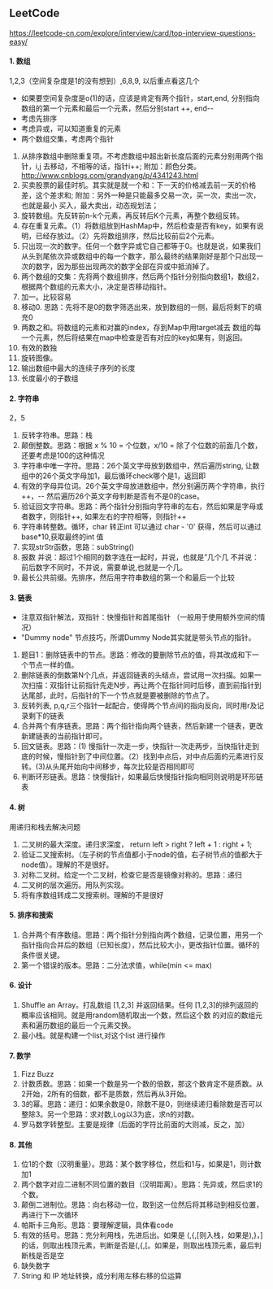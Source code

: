 ## LeetCode
https://leetcode-cn.com/explore/interview/card/top-interview-questions-easy/
#### 1. 数组

1,2,3（空间复杂度是1的没有想到）,6,8,9, 以后重点看这几个

- 如果要空间复杂度是o(1)的话，应该是肯定有两个指针，start,end,
分别指向数组的第一个元素和最后一个元素，然后分别start ++, end--
- 考虑先排序
- 考虑异或，可以知道重复的元素
- 两个数组交集，考虑两个指针
1. 从排序数组中删除重复项。不考虑数组中超出新长度后面的元素分别用两个指针，i,j 去移动，不相等的话，指针i++; 附加：颜色分类。http://www.cnblogs.com/grandyang/p/4341243.html
2. 买卖股票的最佳时机。其实就是就一个和：下一天的价格减去前一天的价格差，这个差求和; 附加：另外一种是只能最多交易一次，买一次，卖出一次，也就是最小
买入，最大卖出，动态规划法；
3. 旋转数组。先反转前n-k个元素，再反转后K个元素，再整个数组反转。
4. 存在重复元素。（1）将数组放到HashMap中，然后检查是否有key，如果有说明，已经存放过。（2）先将数组排序，然后比较前后2个元素。
5. 只出现一次的数字。任何一个数字异或它自己都等于0。也就是说，如果我们从头到尾依次异或数组中的每一个数字，那么最终的结果刚好是那个只出现一次的数字，因为那些出现两次的数字全部在异或中抵消掉了。
6. 两个数组的交集：先将两个数组排序，然后两个指针分别指向数组1，数组2，根据两个数组的元素大小，决定是否移动指针。
7. 加一。比较容易
8. 移动0. 思路：先将不是0的数字筛选出来，放到数组的一侧，最后将剩下的填充0
9. 两数之和。将数组的元素和对赢的index，存到Map中用target减去 数组的每一个元素，然后将结果在map中检查是否有对应的key如果有，则返回。
10. 有效的数独
11. 旋转图像。
12. 输出数组中最大的连续子序列的长度
13. 长度最小的子数组
#### 2. 字符串
2，5
1. 反转字符串。思路：栈
2. 颠倒整数。思路：根据 x % 10 = 个位数，x/10 = 除了个位数的前面几个数，还要考虑是100的这种情况
3. 字符串中唯一字符。思路：26个英文字母放到数组中，然后遍历string, 让数组中的26个英文字母加1，最后循环check哪个是1，返回即
4. 有效的字母异位词。26个英文字母放进数组中，然分别遍历两个字符串，执行++，-- 然后遍历26个英文字母判断是否有不是0的case。
5. 验证回文字符串。思路：两个指针分别指向字符串的左右，然后如果是字母或者数字，则指针++, 如果左右的字符相等，则指针++
6. 字符串转整数。循环，char 转正int 可以通过 char - '0' 获得，然后可以通过base*10,获取最终的int 值
7. 实现strStr函数，思路：subString()
8. 报数 并说：超过1个相同的数字连在一起时，并说，也就是”几个几 不并说：前后数字不同时，不并说，需要单说,也就是一个几。
9. 最长公共前缀。先排序，然后用字符串数组的第一个和最后一个比较

#### 3. 链表
- 注意双指针解法，双指针：快慢指针和首尾指针 （一般用于使用额外空间的情况）
- "Dummy node" 节点技巧，所谓Dummy Node其实就是带头节点的指针。
1. 题目1：删除链表中的节点。思路：修改的要删除节点的值，将其改成和下一个节点一样的值。
2. 删除链表的倒数第N个几点，并返回链表的头结点，尝试用一次扫描。如果一次扫描：双指针让前指针先走N步，再让两个在指针同时后移，直到前指针到达尾部，此时，后指针的下一个节点就是要被删除的节点了。
3. 反转列表, p,q,r三个指针一起配合，使得两个节点间的指向反向，同时用r及记录剩下的链表
4. 合并两个有序链表。思路：两个指针指向两个链表，然后新建一个链表，更改新建链表的当前指针即可。
5. 回文链表。思路：(1) 慢指针一次走一步，快指针一次走两步，当快指针走到底的时候，慢指针到了中间位置。（2）找到中点后，对中点后面的元素进行反转。(3)从头尾开始向中间移步，每次比较是否相同即可
6. 判断环形链表。思路：快慢指针，如果最后快慢指针指向相同则说明是环形链表
#### 4. 树
用递归和栈去解决问题
1. 二叉树的最大深度。递归求深度， return left > right ? left + 1 : right + 1;
2. 验证二叉搜索树。（左子树的节点值都小于node的值，右子树节点的值都大于node值）。理解的不是很好。
3. 对称二叉树。给定一个二叉树，检查它是否是镜像对称的。思路：递归
4. 二叉树的层次遍历。用队列实现。
5. 将有序数组转成二叉搜索树。理解的不是很好
#### 5. 排序和搜索
1. 合并两个有序数组。思路：两个指针分别指向两个数组，记录位置，用另一个指针指向合并后的数组（已知长度），然后比较大小，更改指针位置。循环的条件很关键。
2. 第一个错误的版本。思路：二分法求值，while(min <= max)
#### 6. 设计
1. Shuffle an Array。打乱数组 [1,2,3] 并返回结果。任何 [1,2,3]的排列返回的概率应该相同。就是用random随机取出一个数，然后这个数 的对应的数组元素和遍历数组的最后一个元素交换。
2. 最小栈。就是构建一个list,对这个list 进行操作
#### 7. 数学
1. Fizz Buzz
2. 计数质数。思路：如果一个数是另一个数的倍数，那这个数肯定不是质数。从2开始，2所有的倍数，都不是质数，然后再从3开始。
3. 3的幂。思路：递归：如果余数是0，除数不是0，则继续递归看除数是否可以整除3。另一个思路：求对数,Log以3为底，求n的对数。
4. 罗马数字转整型。主要是规律（后面的字符比前面的大则减，反之，加）
#### 8. 其他
1. 位1的个数（汉明重量）。思路：某个数字移位，然后和1与，如果是1，则计数加1
2. 两个数字对应二进制不同位置的数目（汉明距离）。思路：先异或，然后求1的个数。
3. 颠倒二进制位。思路：向右移动一位，取到这一位然后将其移动到相反位置，再进行下一次循环
4. 帕斯卡三角形。思路：要理解逻辑，具体看code
5. 有效的括号。思路：充分利用栈，先进后出。如果是 (,{,[则入栈，如果是),}，]的话，则取出栈顶元素，判断是否是(,{,[。如果是，则取出栈顶元素，最后判断栈是否是空
6. 缺失数字
7. String 和 IP 地址转换，成分利用左移右移的位运算
